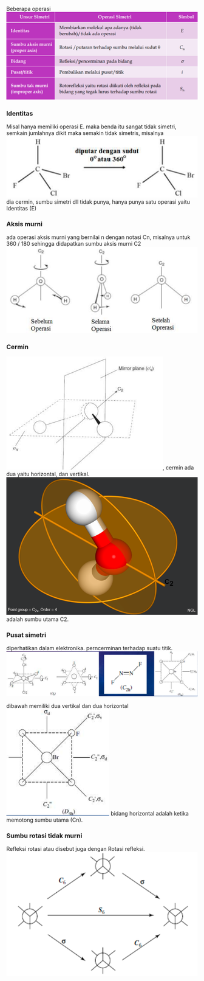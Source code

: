 Beberapa operasi
![af555a0683079beb52e4c2af13e80d14.png](../../../../_resources/af555a0683079beb52e4c2af13e80d14.png)

### Identitas
Misal hanya memiliki operasi E. maka benda itu sangat tidak simetri, semkain jumlahnya dikit maka semakin tidak simetris, misalnya
![fec9a2aa03446ca99d92df8f5fa2d967.png](../../../../_resources/fec9a2aa03446ca99d92df8f5fa2d967.png)
dia cermin, sumbu simetri dll tidak punya, hanya punya satu operasi yaitu Identitas (E)

### Aksis murni
ada operasi aksis murni yang bernilai n dengan notasi Cn, misalnya untuk 360 / 180 sehingga didapatkan sumbu aksis murni C2
![6732fc502c22409e526738a6ee461de4.png](../../../../_resources/6732fc502c22409e526738a6ee461de4.png)

### Cermin
![7e974741d1e8d55442d3383aebb0da3d.png](../../../../_resources/7e974741d1e8d55442d3383aebb0da3d.png), cermin ada dua yaitu horizontal, dan vertikal.
![594a5aa508da6776052f878ac4b3debc.png](../../../../_resources/594a5aa508da6776052f878ac4b3debc.png)
adalah sumbu utama C2.

### Pusat simetri
diperhatikan dalam elektronika. perncerminan terhadap suatu titik.
![309a4315357c347134736b7acd61e333.png](../../../../_resources/309a4315357c347134736b7acd61e333.png)

dibawah memiliki dua vertikal dan dua horizontal
![b370b4146c61875386fdb2c46b9d0539.png](../../../../_resources/b370b4146c61875386fdb2c46b9d0539.png)
bidang horizontal adalah ketika memotong sumbu utama (Cn). 

### Sumbu rotasi tidak murni
Refleksi rotasi atau disebut juga dengan Rotasi refleksi. 
![785d814ea6dad92502f7b09618eecbcb.png](../../../../_resources/785d814ea6dad92502f7b09618eecbcb.png)

